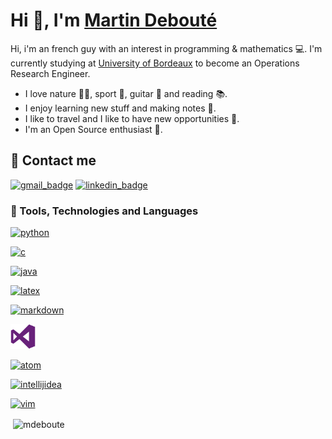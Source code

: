 <!-- **mdeboute/mdeboute** is a ✨ _special_ ✨ repository because its `README.md` (this file) appears on your GitHub profile. -->

# Hi 👋, I'm [Martin Debouté][github_profile]

Hi, i'm an french guy with an interest in programming & mathematics 💻. I'm currently studying at [University of Bordeaux](https://www.u-bordeaux.fr) to become an Operations Research Engineer.

- I love nature 🎣🌲, sport 💪, guitar 🎸 and reading 📚.
- I enjoy learning new stuff and making notes 📄.
- I like to travel and I like to have new opportunities 🛫.
- I'm an Open Source enthusiast 🤠.

## 📧 Contact me

[![gmail_badge]](mailto:martin.deboute@gmail.com) [![linkedin_badge]][linkedin]

<h3 align="left">🔮 Tools, Technologies and Languages</h3>

<!-- Python -->
<p align="left"> <a href="https://www.python.org" target="_blank"> <img src="https://devicons.github.io/devicon/devicon.git/icons/python/python-original.svg" alt="python" width="40" height="40"/> </a> 
 
<!-- C -->
<a href="https://www.cprogramming.com/" target="_blank"> <img src="https://devicons.github.io/devicon/devicon.git/icons/c/c-original.svg" alt="c" width="40" height="40"/> </a> 

<!-- Java -->
<a href="https://www.java.com" target="_blank"> <img src="https://devicons.github.io/devicon/devicon.git/icons/java/java-original-wordmark.svg" alt="java" width="40" height="40"/> </a> 

<!-- LaTeX -->
<a href="https://www.java.com" target="_blank"> <img src="https://raw.githubusercontent.com/simple-icons/simple-icons/develop/icons/latex.svg" alt="latex" width="40" height="40"/> </a>

<!-- Markdown -->
<a href="https://www.java.com" target="_blank"> <img src="https://raw.githubusercontent.com/simple-icons/simple-icons/develop/icons/markdown.svg" alt="markdown" width="40" height="40"/> </a>

<!-- IDE/Editor -->
<a href="https://code.visualstudio.com/" target="_blank"> <img src="https://github.com/devicons/devicon/blob/master/icons/visualstudio/visualstudio-plain.svg" alt="vscode" width="40" height="40"/> </a>

<a href="https://atom.io" target="_blank"> <img src="https://raw.githubusercontent.com/simple-icons/simple-icons/develop/icons/atom.svg" alt="atom" width="40" height="40"/> </a>

<a href="https://www.jetbrains.com/fr-fr/idea/" target="_blank"> <img src="https://raw.githubusercontent.com/simple-icons/simple-icons/develop/icons/intellijidea.svg" alt="intellijidea" width="40" height="40"/> </a>

<a href="https://www.vim.org" target="_blank"> <img src="https://raw.githubusercontent.com/simple-icons/simple-icons/develop/icons/vim.svg" alt="vim" width="40" height="40"/> </a> </p>


<p>&nbsp;<img align="center" src="https://github-readme-stats.vercel.app/api?username=mdeboute&show_icons=true" alt="mdeboute" /></p>

<!-- profile links -->
[github_profile]: https://github.com/mdeboute "Github Profile"
[linkedin]: https://linkedin.com/in/mdeboute "Linkedin Profile"

<!-- badges -->
[gmail_badge]: https://img.shields.io/badge/-martin.deboute%40gmail.com-red?style=flat-square&logo=Gmail&logoColor=white&link=mailto:martin.deboute@gmail.com
[linkedin_badge]: https://img.shields.io/badge/-Linkedin-blue?style=flat-square&logo=linkedin&logoColor=white&link=https://www.linkedin.com/in/mdeboute

